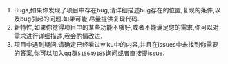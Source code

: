 
1. Bugs,如果你发现了项目中存在bug,请详细描述bug存在的位置,复现的条件,以及bug引起的问题.如果可能,尽量提供复现代码.
2. 新特性,如果你觉得项目中的某些功能不够好,或者不能满足您的需求,你可以对需求进行详细描述,我会酌情改进.
3. 项目中遇到疑问,请确定已经看过wiku中的内容,并且在issues中未找到你需要的答案,你可以加入qq群`515649185`询问或者直接提issue.
